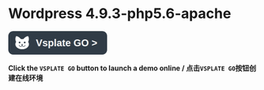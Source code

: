 # Wordpress 4.9.3-php5.6-apache

<a href="https://www.vsplate.com/?docker-compose=https://github.com/vsplate/dcenvs/wordpress/4.9.3-php5.6-apache"><img alt="VSPLATE GO" src="https://raw.githubusercontent.com/vsplate/images/master/vsgo_btn.png" width="200px"></a>

**Click the `VSPLATE GO` button to launch a demo online / 点击`VSPLATE GO`按钮创建在线环境**